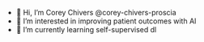 - 👋 Hi, I’m Corey Chivers @corey-chivers-proscia
- 👀 I’m interested in improving patient outcomes with AI
- 🌱 I’m currently learning self-supervised dl


<!---
corey-chivers-proscia/corey-chivers-proscia is a ✨ special ✨ repository because its `README.md` (this file) appears on your GitHub profile.
Try a change and commit in vscode.
--->
